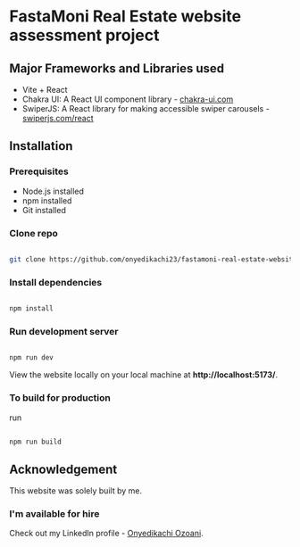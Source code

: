 <!-- @format -->

# FastaMoni Real Estate website assessment project

## Major Frameworks and Libraries used

-   Vite + React
-   Chakra UI: A React UI component library - [chakra-ui.com](https://chakra-ui.com/)
-   SwiperJS: A React library for making accessible swiper carousels - [swiperjs.com/react](https://swiperjs.com/react)

## Installation

### Prerequisites

-   Node.js installed
-   npm installed
-   Git installed

### Clone repo

```bash

git clone https://github.com/onyedikachi23/fastamoni-real-estate-website.git

```

### Install dependencies

```bash

npm install

```

### Run development server

```bash

npm run dev

```

View the website locally on your local machine at **http://localhost:5173/**.

### To build for production

run

```bash

npm run build

```

## Acknowledgement

This website was solely built by me.

### I'm available for hire

Check out my LinkedIn profile - [Onyedikachi Ozoani](https://www.linkedin.com/in/onyedikachi23/).
